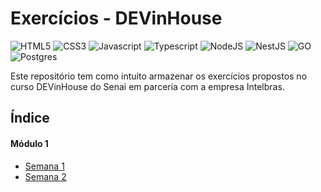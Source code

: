 # Exercícios - DEVinHouse

![HTML5](https://img.shields.io/badge/html5-E34F26?style=for-the-badge&logo=html5&logoColor=black)
![CSS3](https://img.shields.io/badge/css3-1572B6?style=for-the-badge&logo=css3&logoColor=black)
![Javascript](https://img.shields.io/badge/javascript-F7DF1E?style=for-the-badge&logo=javascript&logoColor=black)
![Typescript](https://img.shields.io/badge/typescript-3178C6?style=for-the-badge&logo=typescript&logoColor=black)
![NodeJS](https://img.shields.io/badge/node.js-6DA55F?style=for-the-badge&logo=node.js&logoColor=white)
![NestJS](https://img.shields.io/badge/nestjs-E0234E?style=for-the-badge&logo=nestjs&logoColor=black)
![GO](https://img.shields.io/badge/go-00ADD8?style=for-the-badge&logo=go&logoColor=black)
![Postgres](https://img.shields.io/badge/postgres-%23316192.svg?style=for-the-badge&logo=postgresql&logoColor=white)

Este repositório tem como intuito armazenar os exercícios propostos no curso DEVinHouse do Senai em parceria com a empresa Intelbras.

## Índice

 #### Módulo 1 
  - [Semana 1](module-1/week-1/M1-W1.md)
  - [Semana 2](module-1/week-2/M1-W2.md)
 <!-- - [Semana 3](https://) -->
 <!-- - [Semana 4](https://) -->
 <!-- - [Semana 5](https://) -->
 <!-- - [Semana 6](https://) -->
 <!-- - [Semana 7](https://) -->
 <!-- - [Semana 8](https://) -->
 <!-- - [Semana 9](https://) -->
 <!-- - [Semana 10](https://) -->
 <!-- - [Semana 11](https://) -->
 <!-- - [Semana 12](https://) -->
